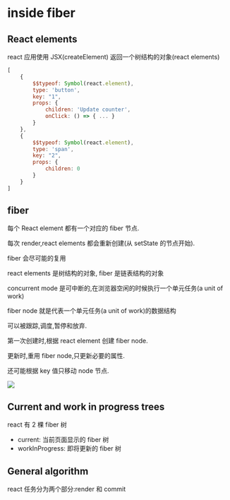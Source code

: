 # inside fiber

## React elements

react 应用使用 JSX(createElement) 返回一个树结构的对象(react elements)

```js
[
    {
        $$typeof: Symbol(react.element),
        type: 'button',
        key: "1",
        props: {
            children: 'Update counter',
            onClick: () => { ... }
        }
    },
    {
        $$typeof: Symbol(react.element),
        type: 'span',
        key: "2",
        props: {
            children: 0
        }
    }
]
```

## fiber

每个 React element 都有一个对应的 fiber 节点.

每次 render,react elements 都会重新创建(从 setState 的节点开始).

fiber 会尽可能的复用

react elements 是树结构的对象, fiber 是链表结构的对象

concurrent mode 是可中断的,在浏览器空闲的时候执行一个单元任务(a unit of work)

fiber node 就是代表一个单元任务(a unit of work)的数据结构

可以被跟踪,调度,暂停和放弃.

第一次创建时,根据 react element 创建 fiber node.

更新时,重用 fiber node,只更新必要的属性.

还可能根据 key 值只移动 node 节点.

![](https://images.indepth.dev/images/2019/07/image-51.png)

## Current and work in progress trees

react 有 2 棵 fiber 树

- current: 当前页面显示的 fiber 树
- workInProgress: 即将更新的 fiber 树

## General algorithm

react 任务分为两个部分:render 和 commit
